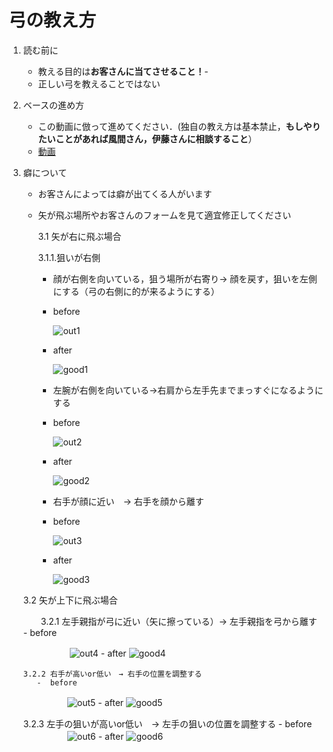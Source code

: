 # 弓の教え方

1. 読む前に
   - 教える目的は**お客さんに当てさせること！**-
   - 正しい弓を教えることではない
  
2. ベースの進め方
   - この動画に倣って進めてください．(独自の教え方は基本禁止，**もしやりたいことがあれば風間さん，伊藤さんに相談すること**）
   - [動画](https://www.youtube.com/watch?v=O_VURbUun8o&t=48s)
  
3. 癖について

   - お客さんによっては癖が出てくる人がいます
     
   - 矢が飛ぶ場所やお客さんのフォームを見て適宜修正してください
  
     3.1 矢が右に飛ぶ場合
     
       3.1.1.狙いが右側
     
       - 顔が右側を向いている，狙う場所が右寄り→ 顔を戻す，狙いを左側にする（弓の右側に的が来るようにする）
  
       -  before
     
          ![out1](./image/bad1.jpg)
  
       - after
    
         ![good1](./image/good1.jpg)
         
       - 左腕が右側を向いている→右肩から左手先までまっすぐになるようにする

        -  before
     
           ![out2](./image/bad2.jpg)
  
       - after
    
          ![good2](./image/good2.jpg)

       - 右手が顔に近い　→ 右手を顔から離す
    
       - before
    
          ![out3](./image/bad3.jpg)         
    
       - after
    
          ![good3](./image/good3.jpg)

    3.2 矢が上下に飛ぶ場合
   
   　　3.2.1 左手親指が弓に近い（矢に擦っている）→ 左手親指を弓から離す
          -  before
     
   　　　　　   ![out4](./image/bad4.jpg)
            - after
              ![good4](./image/good4.jpg)
   
       3.2.2 右手が高いor低い　→ 右手の位置を調整する
          -  before
   　　　　　![out5](./image/bad5.jpg)
          - after
            ![good5](./image/good5.jpg)

      3.2.3 左手の狙いが高いor低い　→ 左手の狙いの位置を調整する
         -  before
   　　　　　![out6](./image/bad6.jpg)
          - after
            ![good6](./image/good6.jpg)

   

         
     
     
     
